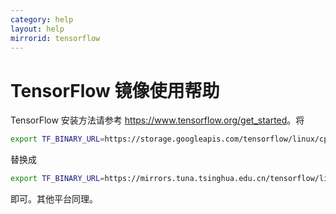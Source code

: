 ```yaml
---
category: help
layout: help
mirrorid: tensorflow
---
```


# TensorFlow 镜像使用帮助

TensorFlow 安装方法请参考 <https://www.tensorflow.org/get_started>。将

```bash
export TF_BINARY_URL=https://storage.googleapis.com/tensorflow/linux/cpu/tensorflow-0.11.0rc2-cp27-none-linux_x86_64.whl
```

替换成

```bash
export TF_BINARY_URL=https://mirrors.tuna.tsinghua.edu.cn/tensorflow/linux/cpu/tensorflow-0.11.0rc2-cp27-none-linux_x86_64.whl
```

即可。其他平台同理。
